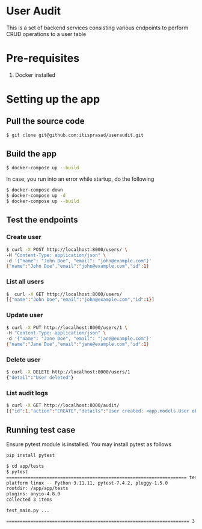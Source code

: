 # User Audit
This is a set of backend services consisting various endpoints to perform CRUD operations to a user table

# Pre-requisites
1. Docker installed

# Setting up the app
## Pull the source code
```bash
$ git clone git@github.com:itisprasad/useraudit.git
```

## Build the app
```bash
$ docker-compose up --build
```    

In case, you run into an error while startup, do the following
```bash
$ docker-compose down
$ docker-compose up -d
$ docker-compose up --build
```    

## Test the endpoints
### Create user
```bash
$ curl -X POST http://localhost:8000/users/ \
-H "Content-Type: application/json" \
-d '{"name": "John Doe", "email": "john@example.com"}'
{"name":"John Doe","email":"john@example.com","id":1}
``` 

### List all users
```bash
$  curl -X GET http://localhost:8000/users/
[{"name":"John Doe","email":"john@example.com","id":1}]
``` 

### Update user
```bash
$ curl -X PUT http://localhost:8000/users/1 \
-H "Content-Type: application/json" \
-d '{"name": "Jane Doe", "email": "jane@example.com"}'
{"name":"Jane Doe","email":"jane@example.com","id":1}
``` 

### Delete user
```bash
$ curl -X DELETE http://localhost:8000/users/1
{"detail":"User deleted"}
``` 

### List audit logs
```bash
$ curl -X GET http://localhost:8000/audit/
[{"id":1,"action":"CREATE","details":"User created: <app.models.User object at 0x7f8de17294d0>","timestamp":"2025-01-14T03:25:32.074879"},{"id":2,"action":"UPDATE","details":"User updated: <app.models.User object at 0x7f8de13fb6d0>","timestamp":"2025-01-14T03:29:06.095250"},{"id":3,"action":"DELETE","details":"User deleted: <app.models.User object at 0x7f8de0f07450>","timestamp":"2025-01-14T03:30:05.494082"}]
``` 

## Running test case
Ensure pytest module is installed.
You may install pytest as follows

```bash
pip install pytest
``` 

```bash
$ cd app/tests
$ pytest
=================================================================== test session starts ====================================================================
platform linux -- Python 3.11.11, pytest-7.4.2, pluggy-1.5.0
rootdir: /app/app/tests
plugins: anyio-4.8.0
collected 3 items

test_main.py ...                                                                                                                                     [100%]

==================================================================== 3 passed in 0.86s =====================================================================
```
